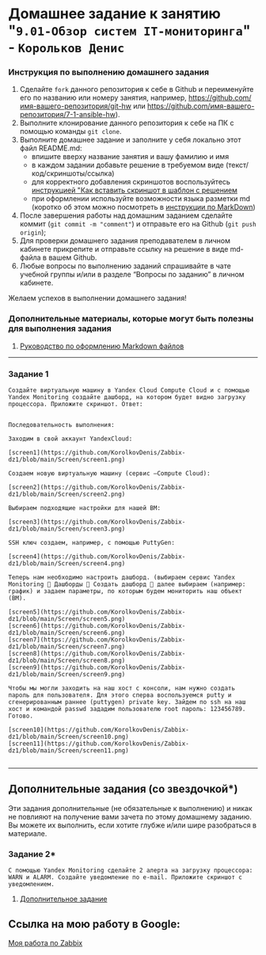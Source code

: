 # Домашнее задание к занятию "`9.01-Обзор систем IT-мониторинга`" - `Корольков Денис`


### Инструкция по выполнению домашнего задания

   1. Сделайте `fork` данного репозитория к себе в Github и переименуйте его по названию или номеру занятия, например, https://github.com/имя-вашего-репозитория/git-hw или  https://github.com/имя-вашего-репозитория/7-1-ansible-hw).
   2. Выполните клонирование данного репозитория к себе на ПК с помощью команды `git clone`.
   3. Выполните домашнее задание и заполните у себя локально этот файл README.md:
      - впишите вверху название занятия и вашу фамилию и имя
      - в каждом задании добавьте решение в требуемом виде (текст/код/скриншоты/ссылка)
      - для корректного добавления скриншотов воспользуйтесь [инструкцией "Как вставить скриншот в шаблон с решением](https://github.com/netology-code/sys-pattern-homework/blob/main/screen-instruction.md)
      - при оформлении используйте возможности языка разметки md (коротко об этом можно посмотреть в [инструкции  по MarkDown](https://github.com/netology-code/sys-pattern-homework/blob/main/md-instruction.md))
   4. После завершения работы над домашним заданием сделайте коммит (`git commit -m "comment"`) и отправьте его на Github (`git push origin`);
   5. Для проверки домашнего задания преподавателем в личном кабинете прикрепите и отправьте ссылку на решение в виде md-файла в вашем Github.
   6. Любые вопросы по выполнению заданий спрашивайте в чате учебной группы и/или в разделе “Вопросы по заданию” в личном кабинете.
   
Желаем успехов в выполнении домашнего задания!
   
### Дополнительные материалы, которые могут быть полезны для выполнения задания

1. [Руководство по оформлению Markdown файлов](https://gist.github.com/Jekins/2bf2d0638163f1294637#Code)

---

### Задание 1

`Создайте виртуальную машину в Yandex Cloud Compute Cloud и с помощью Yandex Monitoring создайте дашборд, на котором будет видно загрузку процессора.
Приложите скриншот.
Ответ:`

```

Последовательность выполнения:

Заходим в свой аккаунт YandexCloud:  

[screen1](https://github.com/KorolkovDenis/Zabbix-dz1/blob/main/Screen/screen1.png)

Создаем новую виртуальную машину (сервис –Compute Cloud):

[screen2](https://github.com/KorolkovDenis/Zabbix-dz1/blob/main/Screen/screen2.png)

Выбираем подходящие настройки для нашей ВМ:

[screen3](https://github.com/KorolkovDenis/Zabbix-dz1/blob/main/Screen/screen3.png)

SSH ключ создаем, например, с помощью PuttyGen:

[screen4](https://github.com/KorolkovDenis/Zabbix-dz1/blob/main/Screen/screen4.png)

Теперь нам необходимо настроить дашборд. (выбираем сервис Yandex Monitoring  Дашборды  Создать дашборд  далее выбираем (например: график) и задаем параметры, по которым будем мониторить наш объект (ВМ).

[screen5](https://github.com/KorolkovDenis/Zabbix-dz1/blob/main/Screen/screen5.png)
[screen6](https://github.com/KorolkovDenis/Zabbix-dz1/blob/main/Screen/screen6.png)
[screen7](https://github.com/KorolkovDenis/Zabbix-dz1/blob/main/Screen/screen7.png)
[screen8](https://github.com/KorolkovDenis/Zabbix-dz1/blob/main/Screen/screen8.png)
[screen9](https://github.com/KorolkovDenis/Zabbix-dz1/blob/main/Screen/screen9.png)

Чтобы мы могли заходить на наш хост с консоли, нам нужно создать пароль для пользователя. Для этого сперва воспользуемся putty и сгенерированным раннее (puttygen) private key. Зайдем по ssh на наш хост и командой passwd зададим пользователю root пароль: 123456789. Готово.

[screen10](https://github.com/KorolkovDenis/Zabbix-dz1/blob/main/Screen/screen10.png)
[screen11](https://github.com/KorolkovDenis/Zabbix-dz1/blob/main/Screen/screen11.png)


```

---
## Дополнительные задания (со звездочкой*)

Эти задания дополнительные (не обязательные к выполнению) и никак не повлияют на получение вами зачета по этому домашнему заданию. Вы можете их выполнить, если хотите глубже и/или шире разобраться в материале.

### Задание 2*

`С помощью Yandex Monitoring сделайте 2 алерта на загрузку процессора: WARN и ALARM. Создайте уведомление по e-mail.
Приложите скриншот с уведомлением.`

1. [Дополнительное задание]()

## Ссылка на мою работу в Google:

[Моя работа по Zabbix]()

